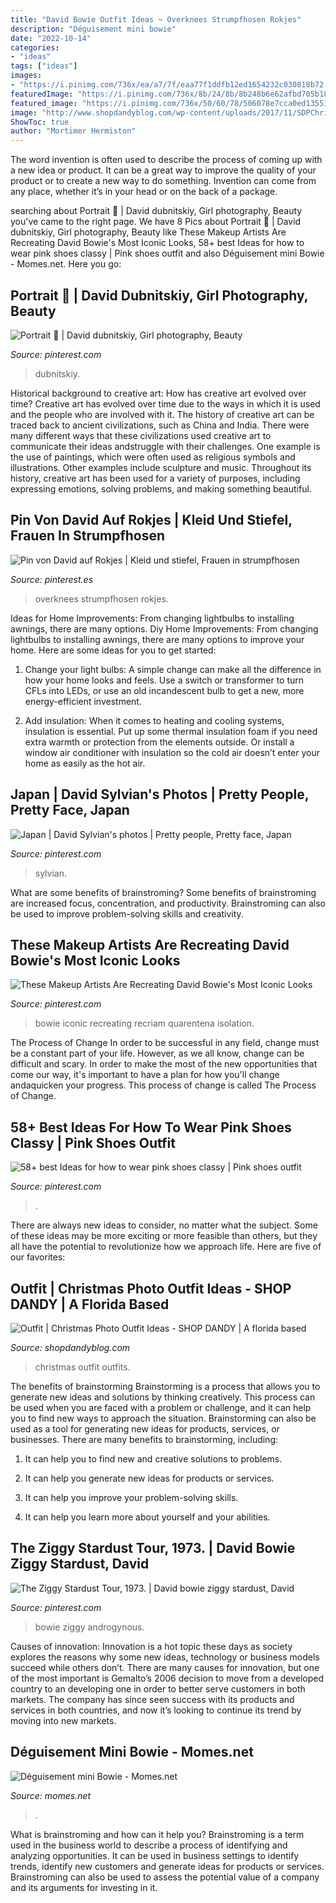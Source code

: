 ```yaml
---
title: "David Bowie Outfit Ideas ~ Overknees Strumpfhosen Rokjes"
description: "Déguisement mini bowie"
date: "2022-10-14"
categories:
- "ideas"
tags: ["ideas"]
images:
- "https://i.pinimg.com/736x/ea/a7/7f/eaa77f1ddfb12ed1654232c030818b72.jpg"
featuredImage: "https://i.pinimg.com/736x/8b/24/8b/8b248b6e62afbd705b18531419bdddc1.jpg"
featured_image: "https://i.pinimg.com/736x/50/60/78/506078e7cca0ed135511941da0bbd08a--change-time-ziggy-stardust.jpg"
image: "http://www.shopdandyblog.com/wp-content/uploads/2017/11/SDPChristmas2017-169.jpg"
ShowToc: true
author: "Mortimer Hermiston"
---
```



The word invention is often used to describe the process of coming up with a new idea or product. It can be a great way to improve the quality of your product or to create a new way to do something. Invention can come from any place, whether it’s in your head or on the back of a package.

	

		
searching about Portrait 📸 | David dubnitskiy, Girl photography, Beauty you've came to the right page. We have 8 Pics about Portrait 📸 | David dubnitskiy, Girl photography, Beauty like These Makeup Artists Are Recreating David Bowie&#039;s Most Iconic Looks, 58+ best Ideas for how to wear pink shoes classy | Pink shoes outfit and also Déguisement mini Bowie - Momes.net. Here you go:
		
    
## Portrait 📸 | David Dubnitskiy, Girl Photography, Beauty

<img loading=lazy src="https://i.pinimg.com/736x/90/10/48/901048494fee6748d249702790fce9dd.jpg" onerror="this.onerror=null;this.src='https://tse2.mm.bing.net/th?id=OIP.AST0SH86zN4iqDwFqQvurAHaJR&amp;pid=15.1';" alt="Portrait 📸 | David dubnitskiy, Girl photography, Beauty">

_Source: pinterest.com_

>dubnitskiy. 

	

Historical background to creative art: How has creative art evolved over time?
Creative art has evolved over time due to the ways in which it is used and the people who are involved with it. The history of creative art can be traced back to ancient civilizations, such as China and India. There were many different ways that these civilizations used creative art to communicate their ideas andstruggle with their challenges. One example is the use of paintings, which were often used as religious symbols and illustrations. Other examples include sculpture and music. Throughout its history, creative art has been used for a variety of purposes, including expressing emotions, solving problems, and making something beautiful.

    
## Pin Von David Auf Rokjes | Kleid Und Stiefel, Frauen In Strumpfhosen

<img loading=lazy src="https://i.pinimg.com/736x/ea/a7/7f/eaa77f1ddfb12ed1654232c030818b72.jpg" onerror="this.onerror=null;this.src='https://tse2.mm.bing.net/th?id=OIP.VL51BE4Q6ZAG8OuM26LZTwHaLF&amp;pid=15.1';" alt="Pin von David auf Rokjes | Kleid und stiefel, Frauen in strumpfhosen">

_Source: pinterest.es_

>overknees strumpfhosen rokjes. 

	

Ideas for Home Improvements: From changing lightbulbs to installing awnings, there are many options.
Diy Home Improvements: From changing lightbulbs to installing awnings, there are many options to improve your home. Here are some ideas for you to get started: 
1. Change your light bulbs: A simple change can make all the difference in how your home looks and feels. Use a switch or transformer to turn CFLs into LEDs, or use an old incandescent bulb to get a new, more energy-efficient investment. 

2. Add insulation: When it comes to heating and cooling systems, insulation is essential. Put up some thermal insulation foam if you need extra warmth or protection from the elements outside. Or install a window air conditioner with insulation so the cold air doesn’t enter your home as easily as the hot air. 


    
## Japan | David Sylvian&#039;s Photos | Pretty People, Pretty Face, Japan

<img loading=lazy src="https://i.pinimg.com/736x/8b/24/8b/8b248b6e62afbd705b18531419bdddc1.jpg" onerror="this.onerror=null;this.src='https://tse1.mm.bing.net/th?id=OIP.AVURm8bFe2a6qFuf6wLBXgHaKt&amp;pid=15.1';" alt="Japan | David Sylvian&#039;s photos | Pretty people, Pretty face, Japan">

_Source: pinterest.com_

>sylvian. 

	

What are some benefits of brainstroming?
Some benefits of brainstroming are increased focus, concentration, and productivity. Brainstroming can also be used to improve problem-solving skills and creativity.

    
## These Makeup Artists Are Recreating David Bowie&#039;s Most Iconic Looks

<img loading=lazy src="https://i.pinimg.com/736x/f9/72/c9/f972c909ad54bcb11f1e941da698c963.jpg" onerror="this.onerror=null;this.src='https://tse2.mm.bing.net/th?id=OIP.eguTrc4ReaAX-lqwAhH7pwHaJ-&amp;pid=15.1';" alt="These Makeup Artists Are Recreating David Bowie&#039;s Most Iconic Looks">

_Source: pinterest.com_

>bowie iconic recreating recriam quarentena isolation. 

	

The Process of Change
In order to be successful in any field, change must be a constant part of your life. However, as we all know, change can be difficult and scary. In order to make the most of the new opportunities that come our way, it's important to have a plan for how you'll change andaquicken your progress. This process of change is called The Process of Change.

    
## 58+ Best Ideas For How To Wear Pink Shoes Classy | Pink Shoes Outfit

<img loading=lazy src="https://i.pinimg.com/originals/54/75/11/547511bdc07af14166c231178cd90161.jpg" onerror="this.onerror=null;this.src='https://tse2.mm.bing.net/th?id=OIP.YoVr_tb24r8UAyi9lg1G7QAAAA&amp;pid=15.1';" alt="58+ best Ideas for how to wear pink shoes classy | Pink shoes outfit">

_Source: pinterest.com_

>. 

	

There are always new ideas to consider, no matter what the subject. Some of these ideas may be more exciting or more feasible than others, but they all have the potential to revolutionize how we approach life. Here are five of our favorites: 

    
## Outfit | Christmas Photo Outfit Ideas - SHOP DANDY | A Florida Based

<img loading=lazy src="http://www.shopdandyblog.com/wp-content/uploads/2017/11/SDPChristmas2017-169.jpg" onerror="this.onerror=null;this.src='https://tse2.mm.bing.net/th?id=OIP.BGg8xtwqRRfGzmTjprNmDgHaLH&amp;pid=15.1';" alt="Outfit | Christmas Photo Outfit Ideas - SHOP DANDY | A florida based">

_Source: shopdandyblog.com_

>christmas outfit outfits. 

	

The benefits of brainstorming
Brainstorming is a process that allows you to generate new ideas and solutions by thinking creatively. This process can be used when you are faced with a problem or challenge, and it can help you to find new ways to approach the situation. Brainstorming can also be used as a tool for generating new ideas for products, services, or businesses.
There are many benefits to brainstorming, including:

1. It can help you to find new and creative solutions to problems.

2. It can help you generate new ideas for products or services.

3. It can help you improve your problem-solving skills.

4. It can help you learn more about yourself and your abilities.

    
## The Ziggy Stardust Tour, 1973. | David Bowie Ziggy Stardust, David

<img loading=lazy src="https://i.pinimg.com/736x/50/60/78/506078e7cca0ed135511941da0bbd08a--change-time-ziggy-stardust.jpg" onerror="this.onerror=null;this.src='https://tse2.mm.bing.net/th?id=OIP.WIHd0jrGnwnmho1YQdKjsAHaMZ&amp;pid=15.1';" alt="The Ziggy Stardust Tour, 1973. | David bowie ziggy stardust, David">

_Source: pinterest.com_

>bowie ziggy androgynous. 

	

Causes of innovation:
Innovation is a hot topic these days as society explores the reasons why some new ideas, technology or business models succeed while others don’t. There are many causes for innovation, but one of the most important is Gemalto’s 2006 decision to move from a developed country to an developing one in order to better serve customers in both markets. The company has since seen success with its products and services in both countries, and now it’s looking to continue its trend by moving into new markets.

    
## Déguisement Mini Bowie - Momes.net

<img loading=lazy src="http://cdn2.momes.net/var/momes/storage/images/diaporamas/les-meilleures-idees-deguisements-pour-enfants/deguisement-mini-bowie/1112389-1-fre-FR/Deguisement-mini-Bowie_galerie_large.jpg" onerror="this.onerror=null;this.src='https://tse1.mm.bing.net/th?id=OIP.9qIeX-v2My6L1Ir4V-KpzwHaLH&amp;pid=15.1';" alt="Déguisement mini Bowie - Momes.net">

_Source: momes.net_

>. 

	

What is brainstroming and how can it help you?
Brainstroming is a term used in the business world to describe a process of identifying and analyzing opportunities. It can be used in business settings to identify trends, identify new customers and generate ideas for products or services. Brainstroming can also be used to assess the potential value of a company and its arguments for investing in it.


